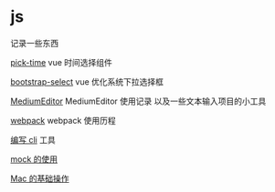 # js

记录一些东西

[pick-time](component/pick-time/README.md) vue 时间选择组件

[bootstrap-select](component/bootstrap-select)
vue 优化系统下拉选择框

[MediumEditor](./other/MediumEditor使用记录.md)
MediumEditor 使用记录 以及一些文本输入项目的小工具

[webpack](./webpack学习/README.md) webpack 使用历程

[编写 cli](./编写cli工具/README.md) 工具

[mock 的使用](./mock的使用/README.md)

[Mac 的基础操作](./入门Mac/README.md)
